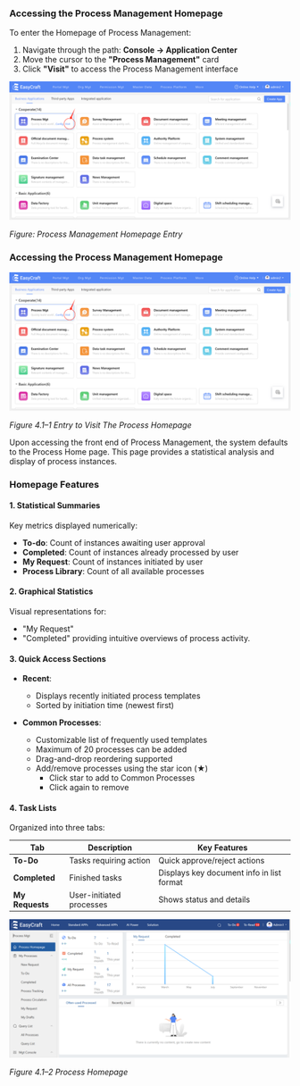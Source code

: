 ### Accessing the Process Management Homepage

To enter the Homepage of Process Management:

1. Navigate through the path: **Console → Application Center**
2. Move the cursor to the **"Process Management"** card
3. Click **"Visit"** to access the Process Management interface

<div style={{ display: 'flex', justifyContent: 'left' }}>
  <img src="/img/Entry to Visit The Process Homepage.png" alt="Process Management Entry" width="800" />
</div>

*Figure: Process Management Homepage Entry*



### Accessing the Process Management Homepage

<div style={{ display: 'flex', justifyContent: 'center' }}>
  <img src="/img/Entry to Visit The Process Homepage.png" alt="Process Management Entry" width="800" />
</div>

*Figure 4.1–1 Entry to Visit The Process Homepage*

Upon accessing the front end of Process Management, the system defaults to the Process Home page. This page provides a statistical analysis and display of process instances.

### Homepage Features

#### 1. Statistical Summaries
Key metrics displayed numerically:
- **To-do**: Count of instances awaiting user approval
- **Completed**: Count of instances already processed by user
- **My Request**: Count of instances initiated by user
- **Process Library**: Count of all available processes

#### 2. Graphical Statistics
Visual representations for:
- "My Request" 
- "Completed" 
providing intuitive overviews of process activity.

#### 3. Quick Access Sections
- **Recent**:
  - Displays recently initiated process templates
  - Sorted by initiation time (newest first)
  
- **Common Processes**:
  - Customizable list of frequently used templates
  - Maximum of 20 processes can be added
  - Drag-and-drop reordering supported
  - Add/remove processes using the star icon (★)
    - Click star to add to Common Processes
    - Click again to remove

#### 4. Task Lists
Organized into three tabs:

| Tab         | Description | Key Features |
|-------------|-------------|--------------|
| **To-Do**   | Tasks requiring action | Quick approve/reject actions |
| **Completed**| Finished tasks | Displays key document info in list format |
| **My Requests**| User-initiated processes | Shows status and details |

<div style={{ display: 'flex', justifyContent: 'center' }}>
  <img src="/img/Process Homepage.png" alt="Process Homepage Interface" width="800" />
</div>

*Figure 4.1–2 Process Homepage*
